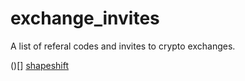 # exchange_invites
A list of referal codes and invites to crypto exchanges.

()[]
[shapeshift](https://auth.shapeshift.com/signup?af=8RKXY9NJbuU5QauN)
